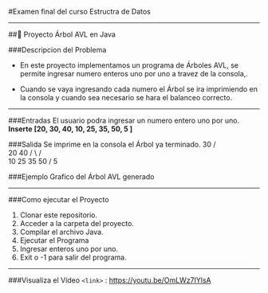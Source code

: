 
#Examen final del curso Estructra de Datos 

------------


##🌳 Proyecto Árbol AVL en Java

###Descripcion del Problema
- En este proyecto implementamos un programa de Árboles AVL, se permite ingresar numero enteros uno por uno a travez de la consola,.

- Cuando se vaya ingresando cada numero el Árbol se ira imprimiendo en la consola y cuando sea necesario se hara el balanceo correcto.

------------


###Entradas
El usuario podra ingresar un numero entero uno por uno.
**Inserte [20, 30,  40, 10, 25, 35, 50, 5 ]**

###Salida
Se imprime en la consola el Árbol ya terminado.
                 30
               /          \
          20 40
  /                  \ / \
      10 25 35 50
        /
      5

###Ejemplo Grafico del Árbol AVL generado

------------

###Como ejecutar el Proyecto
1. Clonar este repositorio.
2. Acceder a la carpeta del proyecto.
3. Compilar el archivo Java.
4. Ejecutar el Programa
5. Ingresar enteros uno por uno.
6. Exit o -1 para salir del programa.

------------

###Visualiza el Vídeo
`<link>` : https://youtu.be/OmLWz7IYlsA
